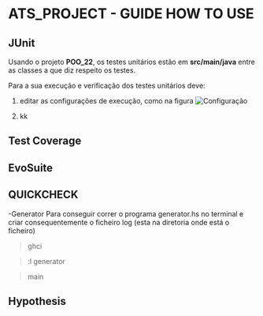 # ATS_PROJECT - GUIDE HOW TO USE

## JUnit 
Usando o projeto **POO_22**, os testes unitários estão em **src/main/java** entre as classes a que diz respeito os testes.

Para a sua execução e verificação dos testes unitários deve:
1. editar as configurações de execução, como na figura
  ![Configuração](link)


2. kk



## Test Coverage


## EvoSuite




## QUICKCHECK
-Generator
Para conseguir correr o programa generator.hs no terminal e criar consequentemente o ficheiro log (esta na diretoria onde está o ficheiro)

>ghci

>:l generator

> main 


## Hypothesis

